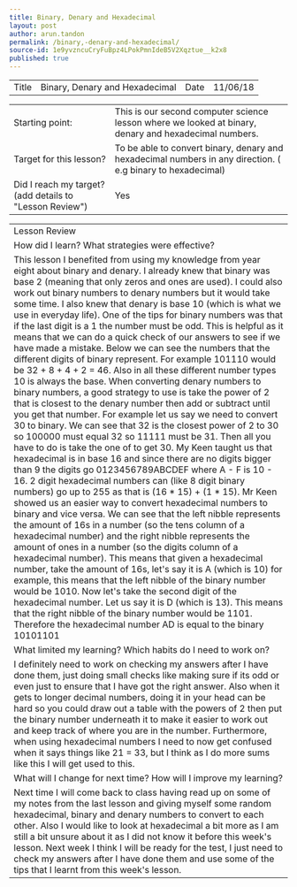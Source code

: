 ```yaml
---
title: Binary, Denary and Hexadecimal
layout: post
author: arun.tandon
permalink: /binary,-denary-and-hexadecimal/
source-id: 1e9yvzncuCryFuBpz4LPokPmnIdeB5V2Xqztue__k2x8
published: true
---
```

<table>
  <tr>
    <td>Title</td>
    <td>Binary, Denary and Hexadecimal</td>
    <td>Date</td>
    <td>11/06/18</td>
  </tr>
</table>


<table>
  <tr>
    <td>Starting point:</td>
    <td>This is our second computer science lesson where we looked at binary, denary and hexadecimal numbers.</td>
  </tr>
  <tr>
    <td>Target for this lesson?</td>
    <td>To be able to convert binary, denary and hexadecimal numbers in any direction. ( e.g binary to hexadecimal)</td>
  </tr>
  <tr>
    <td>Did I reach my target? 
(add details to "Lesson Review")</td>
    <td>Yes</td>
  </tr>
</table>


<table>
  <tr>
    <td>Lesson Review</td>
  </tr>
  <tr>
    <td>How did I learn? What strategies were effective? </td>
  </tr>
  <tr>
    <td>This lesson I benefited from using my knowledge from year eight about binary and denary. I already knew that binary was base 2 (meaning that only zeros and ones are used). I could also work out binary numbers to denary numbers but it would take some time. I also knew that denary is base 10 (which is what we use in everyday life). One of the tips for binary numbers was that if the last digit is a 1 the number must be odd. This is helpful as it means that we can do a quick check of our answers to see if we have made a mistake. Below we can see the numbers that the different digits of binary represent. 
      For example 101110 would be 32 + 8 + 4 + 2 = 46. Also in all these different number types 10 is always the base. When converting denary numbers to binary numbers, a good strategy to use is take the power of 2 that is closest to the denary number then add or subtract until you get that number. For example let us say we need to convert 30 to binary. We can see that 32 is the closest power of 2 to 30 so 100000 must equal 32 so 11111 must be 31. Then all you have to do is take the one of to get 30. My Keen taught us that hexadecimal is in base 16 and since there are no digits bigger than 9 the digits go 0123456789ABCDEF where A - F is 10 - 16. 2 digit hexadecimal numbers can (like 8 digit binary numbers) go up to 255 as that is (16 * 15) + (1 * 15). Mr Keen showed us an easier way to convert hexadecimal numbers to binary and vice versa.
      We can see that the left nibble represents the amount of 16s in a number (so the tens column of a hexadecimal number) and the right nibble represents the amount of ones in a number (so the digits column of a hexadecimal number). This means that given a hexadecimal number, take the amount of 16s, let's say it is A (which is 10) for example, this means that the left nibble of the binary number would be 1010. Now let's take the second digit of the hexadecimal number. Let us say it is D (which is 13). This means that the right nibble of the binary number would be 1101. Therefore the hexadecimal number  AD is equal to the binary 10101101
</td>
  </tr>
  <tr>
    <td>What limited my learning? Which habits do I need to work on? </td>
  </tr>
  <tr>
    <td>I definitely need to work on checking my answers after I have done them, just doing small checks like making sure if its odd or even just to ensure that I have got the right answer. Also when it gets to longer decimal numbers, doing it in your head can be hard so you could draw out a table with the powers of 2 then put the binary number underneath it to make it easier to work out and keep track of where you are in the number. Furthermore, when using hexadecimal numbers I need to now get confused when it says things like 21 = 33, but I think as I do more sums like this I will get used to this.</td>
  </tr>
  <tr>
    <td>What will I change for next time? How will I improve my learning?</td>
  </tr>
  <tr>
    <td>Next time I will come back to class having read up on some of my notes from the last lesson and giving myself some random hexadecimal, binary and denary numbers to convert to each other. Also I would like to look at hexadecimal a bit more as I am still a bit unsure about it as I did not know it before this week's lesson. Next week I think I will be ready for the test, I just need to check my answers after I have done them and use some of the tips that I learnt from this week's lesson.</td>
  </tr>
</table>


